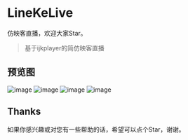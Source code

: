 # LineKeLive
仿映客直播，欢迎大家Star。

> 基于ijkplayer的简仿映客直播

## 预览图
![image](https://github.com/tj812215542/LineKeLive/blob/master/LinekeLive/Images/hot.png)
![image](https://github.com/tj812215542/LineKeLive/blob/master/LinekeLive/Images/near.png)
![image](https://github.com/tj812215542/LineKeLive/blob/master/LinekeLive/Images/focuse.png)
![image](https://github.com/tj812215542/LineKeLive/blob/master/LinekeLive/Images/room.png)

## Thanks
如果你感兴趣或对您有一些帮助的话，希望可以点个Star，谢谢。
